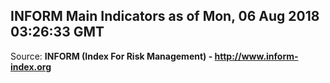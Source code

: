 ## INFORM Main Indicators as of Mon, 06 Aug 2018 03:26:33 GMT

Source: **INFORM (Index For Risk Management) - http://www.inform-index.org**
